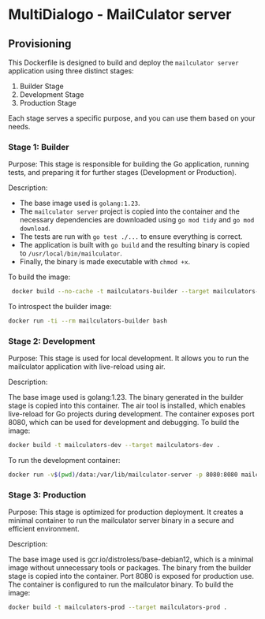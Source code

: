 
# MultiDialogo - MailCulator server

## Provisioning

This Dockerfile is designed to build and deploy the `mailculator server` application using three distinct stages:
1. Builder Stage
2. Development Stage
3. Production Stage

Each stage serves a specific purpose, and you can use them based on your needs.

### Stage 1: Builder

Purpose:
This stage is responsible for building the Go application, running tests, and preparing it for further stages (Development or Production).

Description:
- The base image used is `golang:1.23`.
- The `mailculator server` project is copied into the container and the necessary dependencies are downloaded using `go mod tidy` and `go mod download`.
- The tests are run with `go test ./...` to ensure everything is correct.
- The application is built with `go build` and the resulting binary is copied to `/usr/local/bin/mailculator`.
- Finally, the binary is made executable with `chmod +x`.

To build the image:
```bash
 docker build --no-cache -t mailculators-builder --target mailculators-builder .
 ```

To introspect the builder image:

```bash
docker run -ti --rm mailculators-builder bash
```

### Stage 2: Development

Purpose: This stage is used for local development. It allows you to run the mailculator application with live-reload using air.

Description:

The base image used is golang:1.23.
The binary generated in the builder stage is copied into this container.
The air tool is installed, which enables live-reload for Go projects during development.
The container exposes port 8080, which can be used for development and debugging.
To build the image:
```bash
docker build -t mailculators-dev --target mailculators-dev .
```

To run the development container:
```bash
docker run -v$(pwd)/data:/var/lib/mailculator-server -p 8080:8080 mailculators-dev
```

### Stage 3: Production

Purpose: This stage is optimized for production deployment. It creates a minimal container to run the mailculator server binary in a secure and efficient environment.

Description:

The base image used is gcr.io/distroless/base-debian12, which is a minimal image without unnecessary tools or packages.
The binary from the builder stage is copied into the container.
Port 8080 is exposed for production use.
The container is configured to run the mailculator binary.
To build the image:
```bash
docker build -t mailculators-prod --target mailculators-prod .
```
